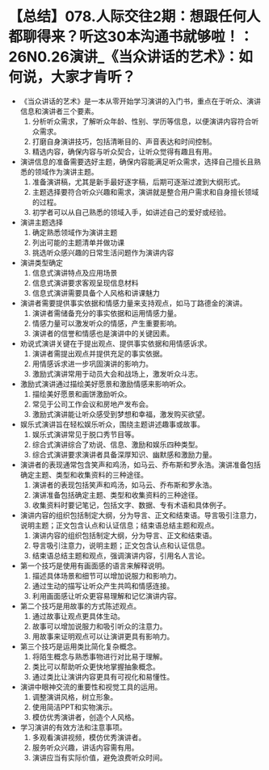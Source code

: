 # 【总结】078.人际交往2期：想跟任何人都聊得来？听这30本沟通书就够啦！：26N0.26演讲_《当众讲话的艺术》：如何说，大家才肯听？

-   《当众讲话的艺术》是一本从零开始学习演讲的入门书，重点在于听众、演讲信息和演讲者三个要素。
    1.  分析听众需求，了解听众年龄、性别、学历等信息，以便演讲内容符合听众需求。
    2.  打磨自身演讲技巧，包括清晰目的、声音表达和时间控制。
    3.  精选内容，确保内容与听众契合，让听众觉得有趣且有用。
-   演讲信息的准备需要选好主题，确保内容能满足听众需求，选择自己擅长且熟悉的领域作为演讲主题。
    1.  准备演讲稿，尤其是新手最好逐字稿，后期可逐渐过渡到大纲形式。
    2.  主题选择要符合听众兴趣和需求，演讲就是整合用户需求和自身擅长领域的过程。
    3.  初学者可以从自己熟悉的领域入手，如讲述自己的爱好或经验。
-   演讲主题选择
    1.  确定熟悉领域作为演讲主题
    2.  列出可能的主题清单并做功课
    3.  挑选听众感兴趣的日常生活问题作为演讲内容
-   演讲类型确定
    1.  信息式演讲特点及应用场景
    2.  信息式演讲要求客观呈现信息材料
    3.  信息式演讲需要具备个人风格和讲课魅力
-   演讲者需要提供事实依据和情感力量来支持观点，如马丁路德金的演讲。
    1.  演讲者需储备充分的事实依据和运用情感力量。
    2.  情感力量可以激发听众的情感，产生重要影响。
    3.  演讲者的信誉和情感也是演讲中的关键因素。
-   劝说式演讲关键在于提出观点、提供事实依据和用情感诉求。
    1.  演讲者需提出观点并提供充足的事实依据。
    2.  用情感诉求进一步巩固演讲的影响力。
    3.  激励式演讲常用于动员大会和战场上，激发听众斗志。
-   激励式演讲通过描绘美好愿景和激励情感来影响听众。
    1.  描绘美好愿景和画饼激励听众。
    2.  常见于公司工作会议和房地产发布会。
    3.  激励式演讲能让听众感受到梦想和幸福，激发购买欲望。
-   娱乐式演讲旨在轻松娱乐听众，围绕主题讲述趣事或故事。
    1.  娱乐式演讲常见于脱口秀节目等。
    2.  综合式演讲综合了劝说、信息、激励和娱乐四种类型。
    3.  综合式演讲要求演讲者具备深厚知识、幽默感和激励力量。
-   演讲者的表现通常包含笑声和鸡汤，如马云、乔布斯和罗永浩。演讲准备包括确定主题、类型和收集资料的三种途径。
    1.  演讲者的表现包括笑声和鸡汤，如马云、乔布斯和罗永浩。
    2.  演讲准备包括确定主题、类型和收集资料的三种途径。
    3.  收集资料时要记笔记，包括文字、数据、专有术语和具体例子。
-   演讲内容的组织包括制定大纲，分为导言、正文和结束语。导言吸引注意力，说明主题；正文包含认点和认证信息；结束语总结主题和观点。
    1.  演讲内容的组织包括制定大纲，分为导言、正文和结束语。
    2.  导言吸引注意力，说明主题；正文包含认点和认证信息。
    3.  结束语总结主题和观点，强调演讲内容，引用名人言论。
-   第一个技巧是使用有画面感的语言来解释说明。
    1.  描述具体场景和细节可以增加说服力和影响力。
    2.  通过生动的描写让听众产生共鸣和情感连接。
    3.  利用画面感让听众更容易理解和记忆演讲内容。
-   第二个技巧是用故事的方式陈述观点。
    1.  通过故事让观点更具体生动。
    2.  故事可以增加说服力和吸引听众的注意力。
    3.  用故事来证明观点可以让演讲更具有影响力。
-   第三个技巧是运用类比简化复杂概念。
    1.  将陌生概念与熟悉事物进行对比易于理解。
    2.  类比可以帮助听众更快地掌握抽象概念。
    3.  通过类比让演讲内容更具有可视化和易懂性。
-   演讲中眼神交流的重要性和视觉工具的运用。
    1.  调整演讲风格，树立形象。
    2.  使用简洁PPT和实物演示。
    3.  模仿优秀演讲者，创造个人风格。
-   学习演讲的有效方法和注意事项。
    1.  多观看演讲视频，模仿优秀演讲者。
    2.  服务听众兴趣，讲话内容需有用。
    3.  演讲应当有实际价值，避免浪费听众时间。